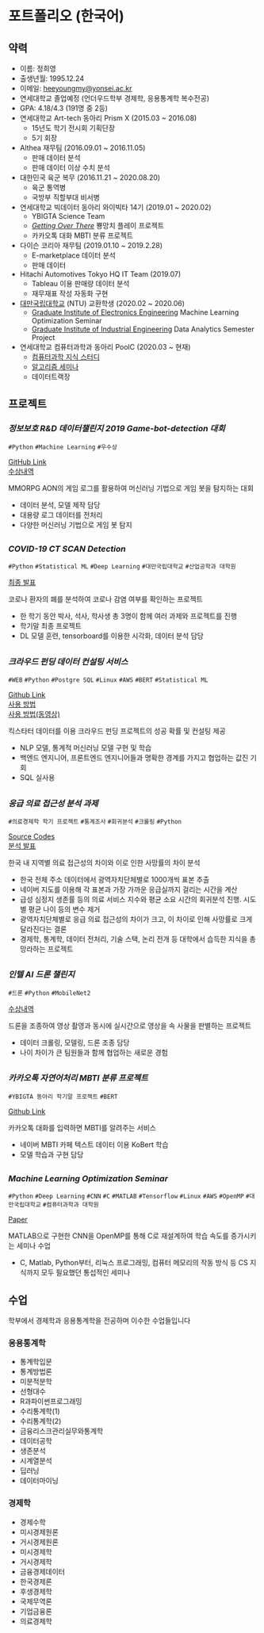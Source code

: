 # 포트폴리오 (한국어)
## 약력
* 이름: 정희영
* 출생년월: 1995.12.24
* 이메일: heeyoungmy@yonsei.ac.kr
* 연세대학교 졸업예정 (언더우드학부 경제학, 응용통계학 복수전공)
* GPA: 4.18/4.3 (191명 중 2등)
* 연세대학교 Art-tech 동아리 Prism X (2015.03 ~ 2016.08)
  * 15년도 학기 전시회 기획단장
  * 5기 회장
* Althea 재무팀 (2016.09.01 ~ 2016.11.05)
  * 판매 데이터 분석
  * 판매 데이터 이상 수치 분석
* 대한민국 육군 복무 (2016.11.21 ~ 2020.08.20)
  * 육군 통역병
  * 국방부 직할부대 비서병
* 연세대학교 빅데이터 동아리 와이빅타 14기 (2019.01 ~ 2020.02)
  * YBIGTA Science Team
  * [_Getting Over There_](https://store.steampowered.com/app/240720/Getting_Over_It_with_Bennett_Foddy/) 뿅망치 플레이 프로젝트
  * 카카오톡 대화 MBTI 분류 프로젝트
* 다이슨 코리아 재무팀 (2019.01.10 ~ 2019.2.28)
  * E-marketplace 데이터 분석
  * 판매 데이터 
* Hitachi Automotives Tokyo HQ IT Team (2019.07)
  * Tableau 이용 판매량 데이터 분석
  * 재무재표 작성 자동화 구현
* [대만국립대학교](https://www.ntu.edu.tw/english/index.html) (NTU) 교환학생 (2020.02 ~ 2020.06)
  * [Graduate Institute of Electronics Engineering](https://www.ntu.edu.tw/english/academics/academics_electrical.html) Machine Learning Optimization Seminar
  * [Graduate Institute of Industrial Engineering](https://ie.ntu.edu.tw/english/Default.html) Data Analytics Semester Project
* 연세대학교 컴퓨터과학과 동아리 PoolC (2020.03 ~ 현재)
  * [컴퓨터과학 지식 스터디](https://www.notion.so/c7393741a82448c483204f37b9067ae5)
  * [알고리즘 세미나](https://velog.io/@hyeong/Solved-Algorithm-Problem-List)
  * 데이터트랙장

## 프로젝트

### _정보보호 R&D 데이터챌린지 2019 Game-bot-detection 대회_
`#Python` `#Machine Learning` `#우수상`

[GitHub Link](https://github.com/Nanjangpan/Game-bot-detection) <br>
[수상내역](https://www.kisis.or.kr/kisis/subIndex/282.do)

MMORPG AON의 게임 로그를 활용하여 머신러닝 기법으로 게임 봇을 탐지하는 대회
- 데이터 분석, 모델 제작 담당
- 대용량 로그 데이터를 전처리
- 다양한 머신러닝 기법으로 게임 봇 탐지
##

### _COVID-19 CT SCAN Detection_
`#Python` `#Statistical ML` `#Deep Learning` `#대만국립대학교` `#산업공학과 대학원`

[최종 발표](https://velog.io/@hyeong/COVID-19-CT-SCAN-Data)

코로나 환자의 폐를 분석하여 코로나 감염 여부를 확인하는 프로젝트
- 한 학기 동안 박사, 석사, 학사생 총 3명이 함께 여러 과제와 프로젝트를 진행
- 학기말 최종 프로젝트
- DL 모델 훈련, tensorboard를 이용한 시각화, 데이터 분석 담당
##

### _크라우드 펀딩 데이터 컨설팅 서비스_
`#WEB` `#Python` `#Postgre SQL` `#Linux` `#AWS` `#BERT` `#Statistical ML`

[Github Link](https://github.com/whoareyouwhoami/ProjectTellus) <br>
[사용 방법](https://github.com/whoareyouwhoami/KickHelpers.com) <br>
[사용 방법(동영상)](https://www.youtube.com/watch?v=Ip4ZgvXLvSI)

킥스타터 데이터를 이용 크라우드 펀딩 프로젝트의 성공 확률 및 컨설팅 제공
- NLP 모델, 통계적 머신러닝 모델 구현 및 학습
- 백엔드 엔지니어, 프론트엔드 엔지니어들과 명확한 경계를 가지고 협업하는 값진 기회
- SQL 실사용
##

### _응급 의료 접근성 분석 과제_
`#의료경제학 학기 프로젝트` `#통계조사` `#회귀분석` `#크롤링` `#Python`

[Source Codes](https://github.com/hyeong01/Emergency-Medical-Accessibility) <br>
[분석 발표]()

한국 내 지역별 의료 접근성의 차이와 이로 인한 사망률의 차이 분석
- 한국 전체 주소 데이터에서 광역자치단체별로 1000개씩 표본 추출
- 네이버 지도를 이용해 각 표본과 가장 가까운 응급실까지 걸리는 시간을 계산
- 급성 심정지 생존률 등의 의료 서비스 지수와 평균 소요 시간의 회귀분석 진행. 시도별 평균 나이 등의 변수 제거
- 광역자치단체별로 응급 의료 접근성의 차이가 크고, 이 차이로 인해 사망률로 크게 달라진다는 결론
- 경제학, 통계학, 데이터 전처리, 기술 스택, 논리 전개 등 대학에서 습득한 지식을 총망라하는 프로젝트
## 

### _인텔 AI 드론 챌린지_
`#드론` `#Python` `#MobileNet2`

[수상내역](https://www.kiise.or.kr/academy/board/academyNewsView.fa)

드론을 조종하여 영상 촬영과 동시에 실시간으로 영상을 속 사물을 판별하는 프로젝트
- 데이터 크롤링, 모델링, 드론 조종 담당
- 나이 차이가 큰 팀원들과 함께 협업하는 새로운 경험
##

### _카카오톡 자연어처리 MBTI 분류 프로젝트_
`#YBIGTA 동아리 학기말 프로젝트` `#BERT`

[Github Link]()

카카오톡 대화를 입력하면 MBTI를 알려주는 서비스
- 네이버 MBTI 카페 텍스트 데이터 이용 KoBert 학습
- 모델 학습과 구현 담당
##

### _Machine Learning Optimization Seminar_
`#Python` `#Deep Learning` `#CNN` `#C` `#MATLAB` `#Tensorflow` `#Linux` `#AWS` `#OpenMP` `#대만국립대학교` `#컴퓨터과학과 대학원`

[Paper]()

MATLAB으로 구현한 CNN을 OpenMP를 통해 C로 재설계하여 학습 속도를 증가시키는 세미나 수업
- C, Matlab, Python부터, 리눅스 프로그래밍, 컴퓨터 메모리의 작동 방식 등 CS 지식까지 모두 필요했던 통섭적인 세미나 
##

## 수업
학부에서 경제학과 응용통계학을 전공하며 이수한 수업들입니다

### 응용통계학
- 통계학입문
- 통계방법론
- 미분적분학
- 선형대수
- R과파이썬프로그래밍
- 수리통계학(1)
- 수리통계학(2)
- 금융리스크관리실무와통계학
- 데이터공학
- 생존분석
- 시계열분석
- 딥러닝
- 데이터마이닝

### 경제학
- 경제수학
- 미시경제원론
- 거시경제원론
- 미시경제학
- 거시경제학
- 금융경제데이터
- 한국경제론
- 후생경제학
- 국제무역론
- 기업금융론
- 의료경제학
